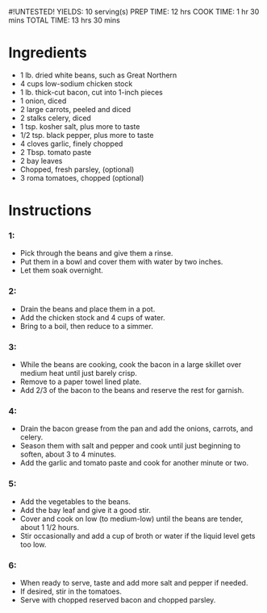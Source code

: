 #!UNTESTED!
YIELDS: 10 serving(s)
PREP TIME: 12 hrs
COOK TIME: 1 hr 30 mins
TOTAL TIME: 13 hrs 30 mins

# Ingredients
- 1 lb. dried white beans, such as Great Northern
- 4 cups low-sodium chicken stock
- 1 lb. thick-cut bacon, cut into 1-inch pieces
- 1 onion, diced
- 2 large carrots, peeled and diced
- 2 stalks celery, diced
- 1 tsp. kosher salt, plus more to taste
- 1/2 tsp. black pepper, plus more to taste
- 4 cloves garlic, finely chopped
- 2 Tbsp. tomato paste
- 2 bay leaves
- Chopped, fresh parsley, (optional)
- 3 roma tomatoes, chopped (optional)

# Instructions
### 1:
  - Pick through the beans and give them a rinse.
  - Put them in a bowl and cover them with water by two inches.
  - Let them soak overnight.
### 2:
  - Drain the beans and place them in a pot.
  - Add the chicken stock and 4 cups of water.
  - Bring to a boil, then reduce to a simmer.
### 3:
  - While the beans are cooking, cook the bacon in a large skillet over medium heat until just barely crisp.
  - Remove to a paper towel lined plate.
  - Add 2/3 of the bacon to the beans and reserve the rest for garnish.
### 4:
  - Drain the bacon grease from the pan and add the onions, carrots, and celery.
  - Season them with salt and pepper and cook until just beginning to soften, about 3 to 4 minutes.
  - Add the garlic and tomato paste and cook for another minute or two.
### 5:
  - Add the vegetables to the beans.
  - Add the bay leaf and give it a good stir.
  - Cover and cook on low (to medium-low) until the beans are tender, about 1 1/2 hours.
  - Stir occasionally and add a cup of broth or water if the liquid level gets too low.
### 6:
  - When ready to serve, taste and add more salt and pepper if needed.
  - If desired, stir in the tomatoes.
  - Serve with chopped reserved bacon and chopped parsley.
